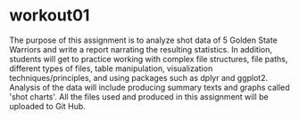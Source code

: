 # workout01

The purpose of this assignment is to analyze shot data of 5 Golden State Warriors and 
write a report narrating the resulting statistics. In addition, students will get to 
practice working with complex file structures, file paths, different types of files, table manipulation, visualization techniques/principles, and using packages such as dplyr and ggplot2. Analysis of the data will include producing summary texts and graphs called 'shot charts'. All the files used and produced in this assignment will be uploaded to Git Hub. 

